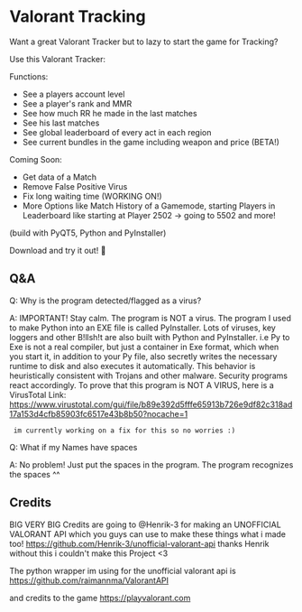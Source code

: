 # Valorant Tracking
Want a great Valorant Tracker but to lazy to start the game for Tracking?

Use this Valorant Tracker:

Functions:
- See a players account level
- See a player's rank and MMR
- See how much RR he made in the last matches
- See his last matches
- See global leaderboard of every act in each region
- See current bundles in the game including weapon and price (BETA!)

Coming Soon:
- Get data of a Match
- Remove False Positive Virus
- Fix long waiting time (WORKING ON!)
- More Options like Match History of a Gamemode,
                    starting Players in Leaderboard like starting at Player 2502 -> going to 5502
                    and more!
                    
(build with PyQT5, Python and PyInstaller)

Download and try it out! 🙂

Q&A
-------
Q:  Why is the program detected/flagged as a virus?

A:  IMPORTANT!
    Stay calm. The program is NOT a virus.
    The program I used to make Python into an EXE file is called PyInstaller.
    Lots of viruses, key loggers and other B!llsh!t
    are also built with Python and PyInstaller.
    i.e
    Py to Exe is not a real compiler, but just a container in Exe format, which when you start it, in addition to your Py file, also secretly writes the necessary    runtime to disk and also executes it automatically.
    This behavior is heuristically consistent with Trojans and other malware. Security programs react accordingly.
    To prove that this program is NOT A VIRUS, here is a VirusTotal Link: https://www.virustotal.com/gui/file/b89e392d5fffe65913b726e9df82c318ad17a153d4cfb85903fc6517e43b8b50?nocache=1
     
     
     im currently working on a fix for this so no worries :)

Q: What if my Names have spaces

A:  No problem! Just put the spaces in the program. The program recognizes the spaces ^^


Credits
-------
BIG VERY BIG Credits are going to @Henrik-3 for making an UNOFFICIAL VALORANT API which you guys can use to make these things what i made too! https://github.com/Henrik-3/unofficial-valorant-api thanks Henrik without this i couldn't make this Project <3

The python wrapper im using for the unofficial valorant api is https://github.com/raimannma/ValorantAPI

and credits to the game https://playvalorant.com
